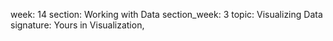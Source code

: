 week: 14
section: Working with Data
section_week: 3
topic: Visualizing Data
signature: Yours in Visualization,
